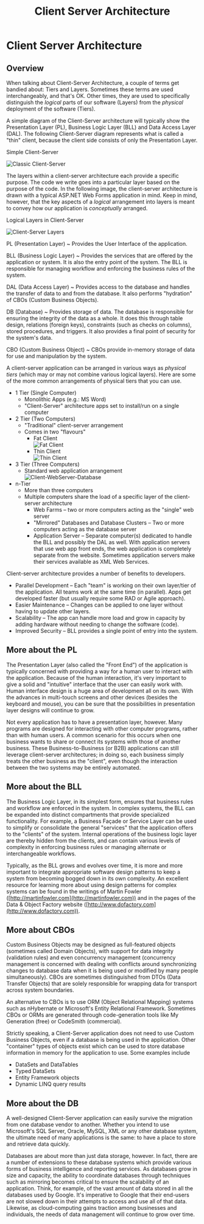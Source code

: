﻿---
title: Client Server Architecture
---
# Client Server Architecture

## Overview

When talking about Client-Server Architecture, a couple of terms get bandied about: Tiers and Layers. Sometimes these terms are used interchangeably, and that's OK. Other times, they are used to specifically distinguish the *logical* parts of our software (Layers) from the *physical* deployment of the software (Tiers).

A simple diagram of the Client-Server architecture will typically show the Presentation Layer (PL), Business Logic Layer (BLL) and Data Access Layer (DAL). The following Client-Server diagram represents what is called a "thin" client, because the client side consists of only the Presentation Layer.

Simple Client-Server

![Classic Client-Server](./intro/image002.gif)

The layers within a client-server architecture each provide a specific purpose. The code we write goes into a particular layer based on the purpose of the code. In the following image, the client-server architecture is drawn with a typical ASP.NET Web Forms application in mind. Keep in mind, however, that the key aspects of a *logical* arrangement into layers is meant to convey how our application is *conceptually* arranged.

Logical Layers in Client-Server

![Client-Server Layers](./intro/image004.gif)

PL (Presentation Layer)
  ~ Provides the User Interface of the application.

BLL (Business Logic Layer)
  ~ Provides the services that are offered by the application or system. It is also the entry point of the system. The BLL is responsible for managing workflow and enforcing the business rules of the system.

DAL (Data Access Layer)
  ~ Provides access to the database and handles the transfer of data to and from the database. It also performs "hydration" of CBOs (Custom Business Objects).

DB (Database)
  ~ Provides storage of data. The database is responsible for ensuring the integrity of the data as a whole. It does this through table design, relations (foreign keys), constraints (such as checks on columns), stored procedures, and triggers. It also provides a final point of security for the system's data.

CBO (Custom Business Object)
  ~ CBOs provide in-memory storage of data for use and manipulation by the system.

A client-server application can be arranged in various ways as *physical tiers* (which may or may not combine various logical layers). Here are some of the more common arrangements of physical tiers that you can use.

- 1 Tier (Single Computer)
  - Monolithic Apps (e.g.: MS Word)
  - "Client-Server" architecture apps set to install/run on a single computer
- 2 Tier (Two Computers)
  - "Traditional" client-server arrangement
  - Comes in two "flavours"
    - Fat Client<br />![Fat Client](./intro/image005.gif)
    - Thin Client<br />![Thin Client](./intro/image007.gif)    
- 3 Tier (Three Computers)
  - Standard web application arrangement<br />![Client-WebServer-Database](./intro/image002.gif)
- n-Tier
  - More than three computers
  - Multiple computers share the load of a specific layer of the client-server architecture
    - Web Farms – two or more computers acting as the "single" web server
    - "Mirrored" Databases and Database Clusters – Two or more computers acting as the database server
    - Application Server – Separate computer(s) dedicated to handle the BLL and possibly the DAL as well. With application servers that use web app front ends, the web application is completely separate from the website. Sometimes application servers make their services available as XML Web Services.

Client-server architecture provides a number of benefits to developers.

- Parallel Development – Each "team" is working on their own layer/tier of the application. All teams work at the same time (in parallel). Apps get developed faster (but usually require some RAD or Agile approach).
- Easier Maintenance – Changes can be applied to one layer without having to update other layers.
- Scalability – The app can handle more load and grow in capacity by adding hardware without needing to change the software (code).
- Improved Security – BLL provides a single point of entry into the system.

## More about the PL

The Presentation Layer (also called the "Front End") of the application is typically concerned with providing a way for a human user to interact with the application. Because of the human interaction, it's very important to give a solid and "intuitive" interface that the user can easily work with. Human interface design is a huge area of development all on its own. With the advances in multi-touch screens and other devices (besides the keyboard and mouse), you can be sure that the possibilities in presentation layer designs will continue to grow.

Not every application has to have a presentation layer, however. Many programs are designed for interacting with other computer programs, rather than with human users. A common scenario for this occurs when one business wants to share or connect its systems with those of another business. These Business-to-Business (or B2B) applications can still leverage client-server architectures; in doing so, each business simply treats the other business as the "client", even though the interaction between the two systems may be entirely automated.

## More about the BLL

The Business Logic Layer, in its simplest form, ensures that business rules and workflow are enforced in the system. In complex systems, the BLL can be expanded into distinct compartments that provide specialized functionality. For example, a Business Façade or Service Layer can be used to simplify or consolidate the general "services" that the application offers to the "clients" of the system. Internal operations of the business logic layer are thereby hidden from the clients, and can contain various levels of complexity in enforcing business rules or managing alternate or interchangeable workflows.

Typically, as the BLL grows and evolves over time, it is more and more important to integrate appropriate software design patterns to keep a system from becoming bogged down in its own complexity. An excellent resource for learning more about using design patterns for complex systems can be found in the writings of Martin Fowler ([http://martinfowler.com](http://martinfowler.com)) and in the pages of the Data & Object Factory website ([http://www.dofactory.com](http://www.dofactory.com)).

## More about CBOs

Custom Business Objects may be designed as full-featured objects (sometimes called Domain Objects), with support for data integrity (validation rules) and even concurrency management (concurrency management is concerned with dealing with conflicts around synchronizing changes to database data when it is being used or modified by many people simultaneously). CBOs are sometimes distinguished from DTOs (Data Transfer Objects) that are solely responsible for wrapping data for transport across system boundaries.

An alternative to CBOs is to use ORM (Object Relational Mapping) systems such as nHybernate or Microsoft's Entity Relational Framework. Sometimes CBOs or ORMs are generated through code-generation tools like My Generation (free) or CodeSmith (commercial).

Strictly speaking, a Client-Server application does not need to use Custom Business Objects, even if a database is being used in the application. Other "container" types of objects exist which can be used to store database information in memory for the application to use. Some examples include

- DataSets and DataTables
- Typed DataSets
- Entity Framework objects
- Dynamic LINQ query results

## More about the DB

A well-designed Client-Server application can easily survive the migration from one database vendor to another. Whether you intend to use Microsoft's SQL Server, Oracle, MySQL, XML or any other database system, the ultimate need of many applications is the same: to have a place to store and retrieve data quickly.

Databases are about more than just data storage, however. In fact, there are a number of extensions to these database systems which provide various forms of business intelligence and reporting services. As databases grow in size and capacity, the ability to coordinate databases through techniques such as mirroring becomes critical to ensure the scalability of an application. Think, for example, of the vast amount of data stored in all the databases used by Google. It's imperative to Google that their end-users are not slowed down in their attempts to access and use all of that data. Likewise, as cloud-computing gains traction among businesses and individuals, the needs of data management will continue to grow over time.
